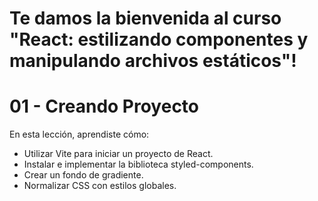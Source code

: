 # Te damos la bienvenida al curso "React: estilizando componentes y manipulando archivos estáticos"!

# 01 - Creando Proyecto 

En esta lección, aprendiste cómo:

- Utilizar Vite para iniciar un proyecto de React.
- Instalar e implementar la biblioteca styled-components.
- Crear un fondo de gradiente.
- Normalizar CSS con estilos globales.